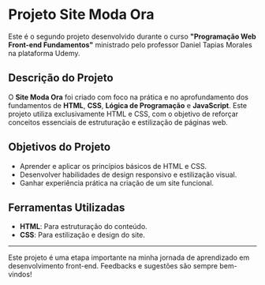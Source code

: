 # Projeto Site Moda Ora  

Este é o segundo projeto desenvolvido durante o curso **"Programação Web Front-end Fundamentos"** ministrado pelo professor Daniel Tapias Morales na plataforma Udemy.  

## Descrição do Projeto  
O **Site Moda Ora** foi criado com foco na prática e no aprofundamento dos fundamentos de **HTML**, **CSS**, **Lógica de Programação** e **JavaScript**. Este projeto utiliza exclusivamente HTML e CSS, com o objetivo de reforçar conceitos essenciais de estruturação e estilização de páginas web.  

## Objetivos do Projeto  
- Aprender e aplicar os princípios básicos de HTML e CSS.  
- Desenvolver habilidades de design responsivo e estilização visual.  
- Ganhar experiência prática na criação de um site funcional.  

## Ferramentas Utilizadas  
- **HTML**: Para estruturação do conteúdo.  
- **CSS**: Para estilização e design do site.  

---

Este projeto é uma etapa importante na minha jornada de aprendizado em desenvolvimento front-end. Feedbacks e sugestões são sempre bem-vindos!
